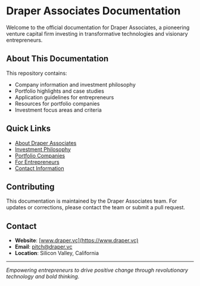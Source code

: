 # Draper Associates Documentation

Welcome to the official documentation for Draper Associates, a pioneering venture capital firm investing in transformative technologies and visionary entrepreneurs.

## About This Documentation

This repository contains:
- Company information and investment philosophy
- Portfolio highlights and case studies
- Application guidelines for entrepreneurs
- Resources for portfolio companies
- Investment focus areas and criteria

## Quick Links

- [About Draper Associates](about/draper-associates.md)
- [Investment Philosophy](about/investment-philosophy.md)
- [Portfolio Companies](portfolio/README.md)
- [For Entrepreneurs](entrepreneurs/README.md)
- [Contact Information](contact.md)

## Contributing

This documentation is maintained by the Draper Associates team. For updates or corrections, please contact the team or submit a pull request.

## Contact

- **Website**: [www.draper.vc](https://www.draper.vc)
- **Email**: pitch@draper.vc
- **Location**: Silicon Valley, California

---

*Empowering entrepreneurs to drive positive change through revolutionary technology and bold thinking.*